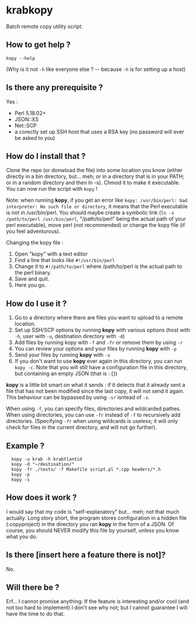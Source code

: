 # krabkopy
Batch remote copy utility script.

## How to get help ?

```
kopy --help
```

(Why is it not `-h` like everyone else ? -- because `-h` is for setting up a host)


## Is there any prerequisite ?

Yes :
 - Perl 5.18.02+
 - JSON::XS
 - Net::SCP
 - a corectly set up SSH host that uses a RSA key (no password will ever be asked to you)


## How do I install that ?

Clone the repo (or donwload the file) into some location you know (either directly in a bin directory, but... meh; or in a directory that is in your PATH; or in a random directory and then ln -s).
Chmod it to make it executable.
You can now run the script with `kopy` !

Note: when running **kopy**, if you get an error like `kopy: /usr/bin/perl: bad interpreter: No such file or directory`,
it means that the Perl executable is not in /usr/bin/perl.
You should maybe create a symbolic link (`ln -s /path/to/perl /usr/bin/perl`, "/path/to/perl" being the actual path of your perl executable), move perl (not recommended) or change the kopy file (if you feel adventurous).

Changing the kopy file : 
1. Open "kopy" with a text editor
2. Find a line that looks like `#!/usr/bin/perl`
3. Change it to `#!/path/to/perl` where /path/to/perl is the actual path to the perl binary.
4. Save and quit.
5. Here you go.


## How do I use it ?

1. Go to a directory where there are files you want to upload to a remote location.
2. Set up SSH/SCP options by running **kopy** with various options (host with `-h`, user with `-u`, destination directory with `-d`)
3. Add files by running kopy with `-f` and `-fr` or remove them by using `-r`
4. You can review your options and your files by running **kopy** with `-p`
5. Send your files by running **kopy** with `-s`
6. If you don't want to use **kopy** ever again in this directory, you can run `kopy -c`. Note that you will still have a configuration file in this directory, but containing an empty JSON (that is : {})

**kopy** is a little bit smart on what it sends : if it detects that it already sent a file that has not been modified since the last copy, it will not send it again. This behaviour can be bypassed by using `-sr` isntead of `-s`.

When using `-f`, you can specify files, directories and wildcarded pathes. When using directories, you can use `-fr` instead of `-f` to recursively add directories. (Specifying `-fr` when using wildcards is useless; it will only check for files in the current directory, and will not go further).


## Example ?

```
  kopy -u krab -h krabtlantid
  kopy -d "~/destination/"
  kopy -fr ./tests/ -f Makefile script.pl *.cpp headers/*.h
  kopy -p
  kopy -s
 ```


## How does it work ?

I would say that my code is "self-explanatory" but... meh; not that much actually.
Long story short, the program stores configuration in a hidden file (.copyproject) in the directory you ran **kopy** in the form of a JSON.
Of course, you should NEVER modify this file by yourself, unless you know what you do.


## Is there [insert here a feature there is not]?

No.


## Will there be ?

Erf... I cannot promise anything. If the feature is interesting and/or cool (and not too hard to implement) I don't see why not; but I cannot guarantee I will have the time to do that.
